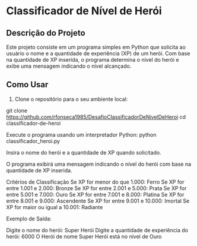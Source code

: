 # Classificador de Nível de Herói

## Descrição do Projeto
Este projeto consiste em um programa simples em Python que solicita ao usuário o nome e a quantidade de experiência (XP) de um herói. Com base na quantidade de XP inserida, o programa determina o nível do herói e exibe uma mensagem indicando o nível alcançado.

## Como Usar
1. Clone o repositório para o seu ambiente local:

git clone https://github.com/rfonseca1985/DesafioClassificadorDeNivelDeHeroi
cd classificador-de-heroi

Execute o programa usando um interpretador Python:
python classificador_heroi.py


Insira o nome do herói e a quantidade de XP quando solicitado.

O programa exibirá uma mensagem indicando o nível do herói com base na quantidade de XP inserida.

Critérios de Classificação
Se XP for menor do que 1.000: Ferro
Se XP for entre 1.001 e 2.000: Bronze
Se XP for entre 2.001 e 5.000: Prata
Se XP for entre 5.001 e 7.000: Ouro
Se XP for entre 7.001 e 8.000: Platina
Se XP for entre 8.001 e 9.000: Ascendente
Se XP for entre 9.001 e 10.000: Imortal
Se XP for maior ou igual a 10.001: Radiante

Exemplo de Saída:

Digite o nome do herói: Super Herói
Digite a quantidade de experiência do herói: 6000
O Herói de nome Super Herói está no nível de Ouro